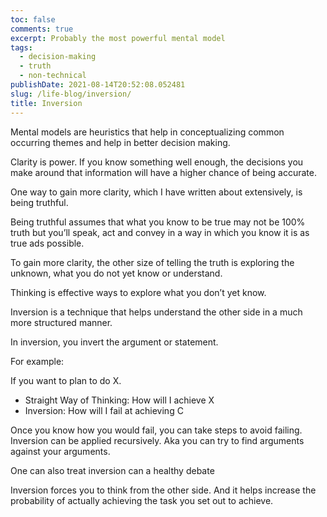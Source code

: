 ```yaml
---
toc: false
comments: true
excerpt: Probably the most powerful mental model
tags:
  - decision-making
  - truth
  - non-technical
publishDate: 2021-08-14T20:52:08.052481
slug: /life-blog/inversion/
title: Inversion
---
```


Mental models are heuristics that help in conceptualizing common occurring themes and help in better decision making.

Clarity is power. If you know something well enough, the decisions you make around that information will have a higher chance of being accurate.

One way to gain more clarity, which I have written about extensively, is being truthful.

Being truthful assumes that what you know to be true may not be 100% truth but you’ll speak, act and convey in a way in which you know it is as true ads possible.

To gain more clarity, the other size of telling the truth is exploring the unknown, what you do not yet know or understand.

Thinking is effective ways to explore what you don’t yet know.

Inversion is a technique that helps understand the other side in a much more structured manner.

In inversion, you invert the argument or statement.

For example:

If you want to plan to do X.

- Straight Way of Thinking: How will I achieve X
- Inversion: How will I fail at achieving C

Once you know how you would fail, you can take steps to avoid failing. Inversion can be applied recursively. Aka you can try to find arguments against your arguments.

One can also treat inversion can a healthy debate

Inversion forces you to think from the other side. And it helps increase the probability of actually achieving the task you set out to achieve.
